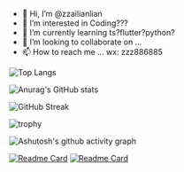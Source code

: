 - 👋 Hi, I’m @zzailianlian
- 👀 I’m interested in Coding???
- 🌱 I’m currently learning ts?flutter?python?
- 💞️ I’m looking to collaborate on ...
- 📫 How to reach me ...
wx: zzz886885

![Top Langs](https://github-readme-stats.vercel.app/api/top-langs/?username=zzailianlian&layout=compact)

![Anurag's GitHub stats](https://github-readme-stats.vercel.app/api?username=zzailianlian&show_icons=true&theme=onedark)

![GitHub Streak](https://github-readme-streak-stats.herokuapp.com/?user=zzailianlian)

![trophy](https://github-profile-trophy.vercel.app/?username=zzailianlian&theme=onedark)

![Ashutosh's github activity graph](https://activity-graph.herokuapp.com/graph?username=zzailianlian&theme=react-dark)

[![Readme Card](https://github-readme-stats.vercel.app/api/pin/?username=zzailianlian&repo=myPromise)](https://github.com/zzailianlian/myPromise) [![Readme Card](https://github-readme-stats.vercel.app/api/pin/?username=zzailianlian&repo=backend_cms_mangement)](https://github.com/zzailianlian/backend_cms_mangement)



<!---
zzailianlian/zzailianlian is a ✨ special ✨ repository because its `README.md` (this file) appears on your GitHub profile.
You can click the Preview link to take a look at your changes.
--->
